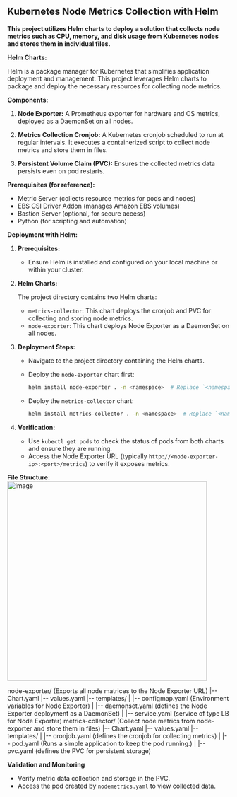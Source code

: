 ## Kubernetes Node Metrics Collection with Helm

**This project utilizes Helm charts to deploy a solution that collects node metrics such as CPU, memory, and disk usage from Kubernetes nodes and stores them in individual files.**

**Helm Charts:**

Helm is a package manager for Kubernetes that simplifies application deployment and management. This project leverages Helm charts to package and deploy the necessary resources for collecting node metrics.

**Components:**

1. **Node Exporter:** A Prometheus exporter for hardware and OS metrics, deployed as a DaemonSet on all nodes.

2. **Metrics Collection Cronjob:** A Kubernetes cronjob scheduled to run at regular intervals. It executes a containerized script to collect node metrics and store them in files.

3. **Persistent Volume Claim (PVC):** Ensures the collected metrics data persists even on pod restarts.

**Prerequisites (for reference):**

- Metric Server (collects resource metrics for pods and nodes)
- EBS CSI Driver Addon (manages Amazon EBS volumes)
- Bastion Server (optional, for secure access)
- Python (for scripting and automation)

**Deployment with Helm:**

1. **Prerequisites:**

   - Ensure Helm is installed and configured on your local machine or within your cluster.

2. **Helm Charts:**

   The project directory contains two Helm charts:

     - `metrics-collector`: This chart deploys the cronjob and PVC for collecting and storing node metrics.
     - `node-exporter`: This chart deploys Node Exporter as a DaemonSet on all nodes.

3. **Deployment Steps:**

   - Navigate to the project directory containing the Helm charts.
   - Deploy the `node-exporter` chart first:

     ```bash
     helm install node-exporter . -n <namespace>  # Replace `<namespace>` with your desired namespace
     ```

   - Deploy the `metrics-collector` chart:

     ```bash
     helm install metrics-collector . -n <namespace>  # Replace `<namespace>` with your desired namespace
     ```

4. **Verification:**

   - Use `kubectl get pods` to check the status of pods from both charts and ensure they are running.
   - Access the Node Exporter URL (typically `http://<node-exporter-ip>:<port>/metrics`) to verify it exposes metrics.

**File Structure:**
  <img width="452" alt="image" src="https://github.com/ali509/EKS-node-metrics-analysis-01/assets/39634565/30bd055e-a5c7-4aea-aec2-d366765bfea8">

node-exporter/ (Exports all node matrices to the Node Exporter URL)
|-- Chart.yaml 
|-- values.yaml 
|-- templates/
|   |-- configmap.yaml (Environment variables for Node Exporter)
|   |-- daemonset.yaml (defines the Node Exporter deployment as a DaemonSet)
|   |-- service.yaml (service of type LB for Node Exporter)
metrics-collector/ (Collect node metrics from node-exporter and store them in files)
|-- Chart.yaml
|-- values.yaml
|-- templates/
|   |-- cronjob.yaml (defines the cronjob for collecting metrics)
|   |-- pod.yaml (Runs a simple application to keep the pod running.)
|   |-- pvc.yaml (defines the PVC for persistent storage)


**Validation and Monitoring**

- Verify metric data collection and storage in the PVC.
- Access the pod created by `nodemetrics.yaml` to view collected data.
